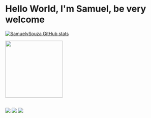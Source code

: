 # Hello World, I'm Samuel, be very welcome

<table>
 <a href="https://github.com/samuelvsouza">
  
 ![SamuelvSouza GitHub stats](https://github-readme-stats.vercel.app/api?username=samuelvsouza&show_icons=true&theme=tokyonight)
  
 <img height="180em" src="https://github-readme-stats.vercel.app/api/top-langs/?username=samuelvsouza&layout=compact&langs_count=6&theme=tokyonight"/>
</table>

<div>
  <a href="https://www.instagram.com/samuelvsouza_/" target="_blank"><img src="https://img.shields.io/badge/-Instagram-%23E4405F?style=for-the-badge&logo=instagram&logoColor=white" target="_blank"></a>
  <a href = "mailto: contato@samuelvsouza.com"><img src="https://img.shields.io/badge/-Gmail-%23333?style=for-the-badge&logo=gmail&logoColor=white" target="_blank"></a>
  <a href="https://www.linkedin.com/in/samuelvsouza/" target="_blank"><img src="https://img.shields.io/badge/-LinkedIn-%230077B5?style=for-the-badge&logo=linkedin&logoColor=white" target="_blank"></a> 
</div>
